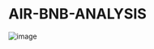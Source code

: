 # AIR-BNB-ANALYSIS
![image](https://github.com/eltonmwema/AIR-BNB-ANALYSIS/assets/87186427/42f9850c-1fbe-412e-aad5-0a3351bdeaf4)
